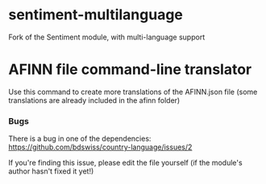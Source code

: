 # sentiment-multilanguage
Fork of the Sentiment module, with multi-language support

# AFINN file command-line translator

Use this command to create more translations of the AFINN.json file (some translations are already included in the afinn folder)

### Bugs

There is a bug in one of the dependencies:
https://github.com/bdswiss/country-language/issues/2

If you're finding this issue, please edit the file yourself (if the module's author hasn't fixed it yet!)

